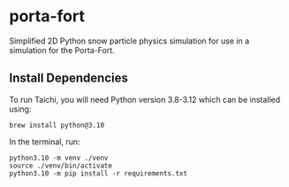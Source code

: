 # porta-fort
Simplified 2D Python snow particle physics simulation for use in a simulation for the Porta-Fort.

## Install Dependencies
To run Taichi, you will need Python version 3.8-3.12 which can be installed using:
```
brew install python@3.10
```
In the terminal, run:
```
python3.10 -m venv ./venv
source ./venv/bin/activate
python3.10 -m pip install -r requirements.txt
```
